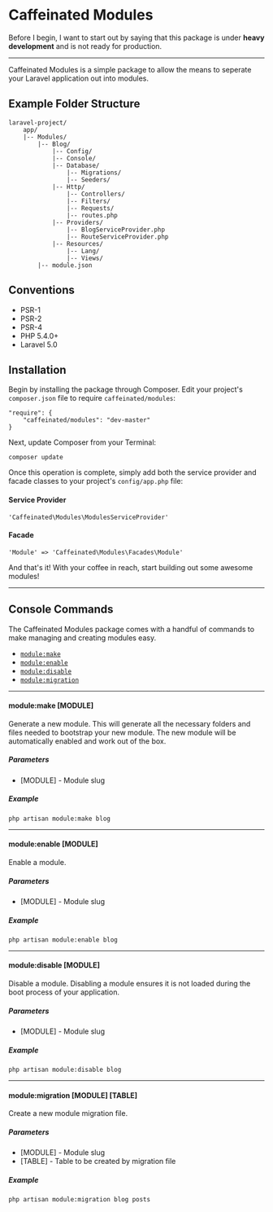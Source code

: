 Caffeinated Modules
===================
Before I begin, I want to start out by saying that this package is under **heavy development** and is not ready for production.

---

Caffeinated Modules is a simple package to allow the means to seperate your Laravel application out into modules.

Example Folder Structure
------------------------
```
laravel-project/
	app/
	|--	Modules/
		|--	Blog/
			|-- Config/
			|--	Console/
			|-- Database/
				|-- Migrations/
				|-- Seeders/
			|--	Http/
				|--	Controllers/
				|--	Filters/
				|--	Requests/
				|--	routes.php
			|--	Providers/
				|-- BlogServiceProvider.php
				|-- RouteServiceProvider.php
			|--	Resources/
				|--	Lang/
				|--	Views/
		|--	module.json
```

Conventions
-----------
* PSR-1
* PSR-2
* PSR-4
* PHP 5.4.0+
* Laravel 5.0

Installation
------------
Begin by installing the package through Composer. Edit your project's `composer.json` file to require `caffeinated/modules`:

```
"require": {
	"caffeinated/modules": "dev-master"
}
```

Next, update Composer from your Terminal:

```
composer update
```

Once this operation is complete, simply add both the service provider and facade classes to your project's `config/app.php` file:

#### Service Provider
```
'Caffeinated\Modules\ModulesServiceProvider'
```

#### Facade
```
'Module' => 'Caffeinated\Modules\Facades\Module'
```

And that's it! With your coffee in reach, start building out some awesome modules!

---

Console Commands
----------------
The Caffeinated Modules package comes with a handful of commands to make managing and creating modules easy.

- [`module:make`](#module:make)
- [`module:enable`](#module:enable)
- [`module:disable`](#module:disable)
- [`module:migration`](#module:migration)

---

#### module:make [MODULE]
Generate a new module. This will generate all the necessary folders and files needed to bootstrap your new module. The new module will be automatically enabled and work out of the box.

##### Parameters
- [MODULE] - Module slug

##### Example
```
php artisan module:make blog
```

---

#### module:enable [MODULE]
Enable a module.

##### Parameters
- [MODULE] - Module slug

##### Example
```
php artisan module:enable blog
```

---

#### module:disable [MODULE]
Disable a module. Disabling a module ensures it is not loaded during the boot process of your application.

##### Parameters
- [MODULE] - Module slug

##### Example
```
php artisan module:disable blog
```

---

#### module:migration [MODULE] [TABLE]
Create a new module migration file.

##### Parameters
- [MODULE] - Module slug
- [TABLE] - Table to be created by migration file

##### Example
```
php artisan module:migration blog posts
```